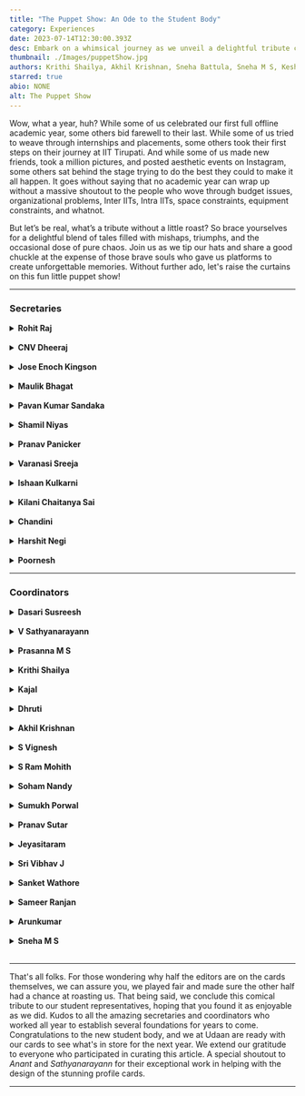 ```yaml
---
title: "The Puppet Show: An Ode to the Student Body"
category: Experiences
date: 2023-07-14T12:30:00.393Z
desc: Embark on a whimsical journey as we unveil a delightful tribute capturing the untold stories of the student body of 2022-23, celebrating their achievements, sharing their difficulties, and thanking them for their efforts. 
thumbnail: ./Images/puppetShow.jpg
authors: Krithi Shailya, Akhil Krishnan, Sneha Battula, Sneha M S, Keshav Kumar Manjhi
starred: true
abio: NONE
alt: The Puppet Show
---
```

Wow, what a year, huh? While some of us celebrated our first full offline academic year, some others bid farewell to their last. While some of us tried to weave through internships and placements, some others took their first steps on their journey at IIT Tirupati. And while some of us made new friends, took a million pictures, and posted aesthetic events on Instagram, some others sat behind the stage trying to do the best they could to make it all happen. It goes without saying that no academic year can wrap up without a massive shoutout to the people who wove through budget issues, organizational problems, Inter IITs, Intra IITs, space constraints, equipment constraints, and whatnot.                             

But let’s be real, what’s a tribute without a little roast? So brace yourselves for a delightful blend of tales filled with mishaps, triumphs, and the occasional dose of pure chaos. Join us as we tip our hats and share a good chuckle at the expense of those brave souls who gave us platforms to create unforgettable memories. Without further ado, let's raise the curtains on this fun little puppet show!  

******************
### Secretaries    

<details>
<summary><b>Rohit Raj</b>
</summary>
</br>

*Students General Secretary*

<img src="images/profilecards/Rohit.png"
     alt="Rohit Profile"
     style="float: left; margin-right: 20rem; margin-bottom:40px; width: 90%;"/>

---
**Commendable Achievements from his tenure as the SGS**                                              
- Setting up bus shelters in and around the college.
- Getting approval for the new restaurant and stalls on the campus - Nestle, for instance. 
- Dodging night timing restrictions, again, after much persuasion and convincing
-----------

**Mistakes**                                                                                                  
The budget approval for this year was delayed until October. 

--------------

**Dear Future Secretary,**                                                              
Always follow up with the management. Many approvals and promises may be made, but the fastest way to get things done is to pester them as much as you can.                             

There are times when being polite and soft does not work. Stand your ground and stick by your decisions in such times. Ensure you convey all your decisions to the Student Body without fail.               

---------

*Thoughts and reviews from the student community*                 
                                        
>Oh, the illustrious Student General Secretary of IIT Tirupati, Rohit Raj anna! As his one-year junior, Rudransh, I have had the pleasure (and occasional perplexity) of witnessing his reign.                           
>                                                          
>You know you're dealing with a superhero when they can balance academic responsibilities, extracurricular activities, and the chaos of student politics all at once. This student general secretary had the time management skills of a time-travelling professor, juggling more tasks than an octopus with eight arms.                      
>                     
>First things first, Rohit Raj Anna deserves applause for getting the student budget approved. Not only did he manage to secure funds for all the shenanigans we love, but he also somehow convinced the authorities to increase the budget from last year. It's like he had this secret superpower. I suspect he may have discovered the mystical art of "budget bending."                     
>                                  
>Be it his brainchild, the Students’ MoM library or the Student Affairs Calendar, he achieved commendable success in every initiative he conceived of. But let's not forget Rohit Raj Anna's heroic efforts in handling the problems of G-block, the newly constructed boys' hostel, which was seemingly exiled from the main campus. It was like he became the hostel's official ambassador, handling all problems thrown at him with ease.                
>                                
>But let's talk about the IoT-based washing machines. While the idea of having washing machines with artificial intelligence may sound intriguing, it also gave rise to a few unexpected incidents. Apparently, the machines started developing personalities of their own and would occasionally embark on escapades, leaving students with unwashed laundry and an existential crisis. Who knew that the phrase "laundry day" could take on a whole new meaning in the age of rebellious washing machines?               
>                                
>In the end, Rohit Raj Anna's term as the student general secretary of IIT Tirupati was a whirlwind of hilarity and unexpected adventures. He proved that with determination, creativity, and a touch of eccentricity, even the most mundane tasks can be transformed into extraordinary feats. Cheers to Rohit Raj Anna, the master of budgets, the scribe of meeting minutes, and the ambassador of G-block. All the very best in his future endeavours!                           
>              
>*-Rudransh*


>Patience is his strength. Kindness is his weapon. Respect is his key. Confidence is his helmet. He is always loving and supportive. He is a human more than a leader. He manages people well. He can calm down the terrible situation with ease. He is always busy. People know him for his humbleness. Very easy to work with, but as he is very busy, we can't catch him easily. He handles all my uncomfortable situations with me. Had a lot of fun while working together. 
>
>*-Jose*


>For me he is a big brother who is really approachable whatever the problem is. He will try his best to provide a solution. I love his patience in handling situations. He has given his best, and according to me, he has done his job very well, irrespective of whatever negative things other students say.
>
>*-Dhanush*
--------------------------

</details>
<br/>
<details>
<summary><b>CNV Dheeraj</b>
</summary>
</br>

*Academic Affairs Secretary*

<img src="images/profilecards/Dheeraj.png"
     alt="Dheeraj Profile"
     style="float: left; margin-right: 20rem; margin-bottom:40px; width: 90%;"/>

---

**Commendable achievement from your tenure as the AAS?**                   
- He pushed back the minimum required attendance to 80%. That’s 1 in 5 odds of emerging unscathed after sleeping through your alarm and missing a morning class!                   
- He oversaw the formation of two new Academic Clubs, namely the Higher Education Club and the Statistics Club. Everything was planned for, down to the last-minute, detail.                             
- He’s almost always the most informed one somehow when it comes to academics-related issues.               
--------------

**Mistakes**                                                                            
The minimum required attendance, despite much persuasion, could not be reduced to 75%.                                         

------------

*Thoughts and reviews from the student community*                 
                                        
>Bold, confident, reacts immediately, fearless, and takes risks without hesitation. He helps everyone. He manages people well. Most of them know him. And he has a huge group of people calling him 'Annaiya' or 'Anna' like fans or followers. He can also be known as a college celebrity. Always energetic so that, sometimes he disturbs even the authorities. 
>
>*-Jose*                        
                      
>One of the best seniors I have ever met. We had many academic discussions, and he shared much-needed information regarding academics. One of the best experiences I had, and that only motivated me to stand for AAS. He is my inspiration.                        
>
>*-Gopi*                    
                                   
>Dheeraj is an epicentre of all the news and information related to campus. He led and managed AAS very well and also helped other secretaries as well. Also helped me in managing Inter IIT travel as I was the contingent leader. He is kind of an ideal AAS because he arrives at meetings with points he has to discuss and then takes action appropriately. Also is great at giving any advice on literally anything you ask him.
>
>*-Sumukh*

---------------------
</details>
<br/>

<details>
<summary><b>Jose Enoch Kingson</b>
</summary>
</br>

*Hostel Affairs Secretary*

<img src="images/profilecards/Jose.png"
     alt="Jose Profile"
     style="float: left; margin-right: 20rem; margin-bottom:40px; width: 90%;"/>

---
**Commendable achievement from your tenure as the HAS?**             
- Set up intra-institute transport with proper timings and schedules, providing respite from treading the mountain-like terrain and Sahara-like heat. 
- Initiated a complaint registry in the ERP, ensuring no complaints go unheard.            

-------------------
**Dear Future Secretary,**                                          
Don't escape from student issues. Be logical and quick.               

----------------

*Thoughts and reviews from the student community*              
                                   
>The periodic stress of impeachment and the Ignore Everything 101 class, That's the whole term. He did an excellent job solving many things, getting people to work and ignoring the things which have to be ignored in a proper way. The only thing he could have done is tell people what he did. It was just things happening and not happening but the effort he put behind them, only we know...which should have been known and boasted to everyone.        
>
>*-Kaushik*
                           
                                            
>A person who would not brag about what he is doing but has done many things and has gone through so much negativity from students. One must have a really strong personality to have done this. Really chill and very friendly. Hope he keeps up his attitude the same way.
>
>*-Dhanush*
                 
                      
>He took the HAS position right after we recovered from the COVID wave. He had a tough task to handle the transition from transit to the permanent campus which he managed effortlessly. The transportation was hassle free throughout the institute. He takes decisions keeping in mind all parties involved and comes up with a solution which is suitable for all. He is a fun person and loves to give his work to others.
>
>*-Suman*
                               
---------------             
</details>
<br/>

<details>
<summary><b>Maulik Bhagat</b>
</summary>
</br>

*Mess Affairs Secretary*

<img src="images/profilecards/Maulik.png"
     alt="Maulik Profile"
     style="float: left; margin-right: 20rem; margin-bottom:40px; width: 90%;"/>

---
**Commendable Achievements from his tenure as the MAS**                                                                          
Proud that we started 2 messes in the institute during my tenure despite having to face way too many challenges.                               

-----------

**Mistakes**                                                  
*Intense ominous music starts playing*
Never get personal with anyone.
*Intense ominous music ominously stops playing*
             
--------------

**Points for the Future,**                                                              
He'll figure that out himself… :)        

---------

*Thoughts and reviews from the student community*             

>Very cool and aggressive. His two moods are everything. Mess committee generally has a hell lot of complaints to deal with. The way we manage these problems is the key. Straight to the point, there are no solutions for many of those problems. Just a temporary solution or alternative. Doing this takes a lot and few of the committee members were really good at it. They put so much effort into the work. They must really be appreciated. Blessed to have worked with such a team. Memorable forever.
>
>*-Dhanush*
            
                      
>It was a wonderful experience for me, I learnt many things such as how to deal with situations and how we can make people listen to us. We put every problem before ma'am and discussed it in the MMC meeting... We tried our best to solve problems raised by the students or the manager's side, as for a strength of 1200 people we can't make sudden changes. Some changes are quite complicated to implement suddenly but from a student's point of view, it's different. 
>
>*-Sri Lakshmi*


--------------------
</details>
<br/>

<details>
<summary><b>Pavan Kumar Sandaka</b>
</summary>
</br>

*Technical Affairs Secretary*

<img src="images/profilecards/Pavan.png"
     alt="Pavan Profile"
     style="float: left; margin-right: 20rem; margin-bottom:40px; width: 90%;"/>

---
**Commendable Achievements from his tenure as the TAS**                                                                                                 
Inter IIT Tech Meet. Enough said.    
      
-----------

**Mistakes**                                                                                                                  
I've made mistakes, but now I don't regret them, as they taught me valuable lessons and contributed to my personal growth.             

--------------

*Thoughts and reviews from the student community*                   

>I think he might be the most lenient tech sec. He didn't force us to adhere to deadlines, didn't tell some club heads (ahem… Automobile) that they should do something with their club, but other than that he did his job well. The students who were not close to him or were not in the technical council think he didn't do anything as tech sec. But worked a lot as tech sec. It’s just that students don't know what he worked on.
>           
>As he was the previous Techmaniacs club head, too, he helped me with admin stuff related to bills and budgets. He is almost always available for help.                       
>
>*-Sumukh Porwal*
            
                             
>He helped us to get the signatures signed for the workshop directly by himself rather than assigning it to someone from his core team. He could have focused on each club's budget approval and their yearly plans from the start. Honestly, the overall experience was satisfactory. He put in a lot of effort towards the end to manage the budget for the drone workshop organized by Ideas². One thing which he missed is that my club encountered a problem regarding the approval process for the club's budget. We were primarily focused on obtaining the bills, quotations and other documents, only to discover at the last minute that the budget itself had not been approved and he himself got to know about that only at that moment. So keeping track of the clubs’ budget would have been better
>
>*-Arunkumar*
        
                     
>This year saw a boom in the technical culture of the institute. Be it the long late-night meets with the tech peeps or the elaborate plans for the Inter IIT Tech meet -- the experiences were really amazing - as if we have been carrying forward a legacy that's ingrained for decades. Well, a lot of things didn't work out for sure but the experience of venturing on new things was really worth the efforts.
>
>*-Soham Nandy*                  

--------------------
</details>
<br/>

<details>
<summary><b>Shamil Niyas</b>
</summary>
</br>

*Cultural Affairs Secretary*

<img src="images/profilecards/Shamil.png"
     alt="Shamil Profile"
     style="float: left; margin-right: 20rem; margin-bottom:40px; width: 90%;"/>

---
**Commendable Achievements from his tenure as the CAS**                  
- Leading the Inter IIT contingent for Inter IIT Cultural Meet 5.0 and bagging 11 medals. 
- Conducting a successful Tirutsava on a scale never seen before, almost quadrupling the extent and footfall from the previous year. 
- Conducting the first Prom Night. 
- Implementing the Cultural Committee constitution. 
- Conducting a splendid Intra IIT Cultural Meet 3.0 
- Starting the culinary club, fashion club and Nocturne. 
- Conducting all events and festivals in new fashions and new scales.
                                           

-----------

**Mistakes**                                                             - The preparation for Tirutsava should have started a bit earlier. We started a slight bit late. 
- Fighting with the administration. Please don't do that, they are trying to help you as well. 
- Not being able to conduct other events that were planned, like Among Us and Comicon, because of the huge time constraints during my tenure with the looming Inter IIT and Tirutsava, among other events, festivals and collaboration.
                                     
--------------

**Dear Future Secretary,**                                                              
- Do not spend your money. I have spent so much money which will never come back, like the entire Prom Night expense of Rs 12k and much other stuff. 
- Start prep for Inter IIT early. 
- If you can, try to keep a fest head for Tirutsava so that you can do more justice to culturals, it is tough having to lead both simultaneously.
        

---------

*Thoughts and reviews from the student community* 

>Right from the campaigning, to his "singing" in the debate, to forming the 40-member committee, during the ups and downs while conducting events, to conducting an awesome Tirutsava and until clicking the final committee picture, I've seen the most part of his tenure very closely. I can surely tell that he changed and learnt a lot during his tenure. He's now a little better at everything. I won't say he has been useful at all times, but his support was definitely there. With all the stuff going on in his life and work, I think he tried his best to work for Culturals as well. There were times he messed it up though. Maybe coz he couldn't give enough time or something, but overall, he raised the bar high for the next secretary, be it for the events or the fest. But it's true that if he hadn't procrastinated things a little, everything would have been a little better.
>
>In the end, Shamil's tenure may not be remembered as something revolutionary, but it was a mix of everything which people wanted, a rollercoaster of joy and memories. Cheers to an amazing tenure. He definitely did an amazing job.
>
>*-Shreya Tumma*
            
                      
>Such a lazy guy. JK. Somehow managed to do all the things well. Knows how to manage things without working himself into the ground. Clever and chill. That's what makes up a 'Shamil'. 
>
>*-Dhanush*
             
                              
>If I was to describe his tenure in one word it would most definitely be "interesting". The balance between "damn, that's impressive" and “chaos” was well-maintained, and made for some pretty entertaining stories. It is worth mentioning though that quite a few new initiatives (and traditions?) were established under his tenure, that we hope are followed, remembered and cherished. Being the academic year that was fully offline after the long break of covid, it was up to the Cultural Secretary and the clubs to truly set down some roots and traditions in this institute. The burden of setting down traditions of campus life and festivals was down on us, but it was an absolutely joyous experience despite that to be a part of the team that makes things happen. Working with Shamil was truly a progressive learning experience. There was fun, and there was work, and there was also a lot of tracking him down for signatures in approval forms. 
>
>*-Sathyanarayann*
         
                       
>Shamil has two modes - full-on hyper-active or ignoring everyone and hibernating in his room - just like the cats he loves. He is the antitheist of micro-management. Like honestly he let his 40-membered committee experiment with and get the job done with practically no intervention until absolutely necessary. He will always try to smooth talk you into doing any work and I guess that’s why the 40-member committee clicked? He and his committee have started a lot of new stuff and continuing them is the biggest challenge that stands before the next secretary.
>
>*-Sneha M S*

--------------------
</details>
<br/>

<details>
<summary><b>Pranav Panicker</b>
</summary>
</br>

*Literary Affairs Secretary*

<img src="images/profilecards/PranavP.png"
     alt="Pranav Profile"
     style="float: left; margin-right: 20rem; margin-bottom:40px; width: 90%;"/>

---
**Commendable Achievements from his tenure as the LAS**            
The main achievement I am proud of in my tenure is taking up the post and working with most of my team members. Being a student council member, it's always an honor to represent a certain aspect of our college and I enjoyed every bit of that. We didn't organize too many events, but I loved working with a few members of the LAC on the Hindi Pakhwada celebrations, Tirutsava literary events, Freshers week and also for our Intra IIT Cultural-Literary meet of the past year.                                              

-----------

**Mistakes**                                                                                                  
I always felt that I missed the opportunity of conducting a wide-scale event that could bring the whole literary community of the college together. Much like how my incredible predecessors managed to host such events made me feel like this was something I missed. Though it probably isn't technically a mistake, I rather feel so as this would've also been a way I could let all my team members work together as a whole collective group on something important.                       

--------------

**Dear Future Secretary,**                                                                                 
My suggestions for the next representative are for them to keep working on different areas where we all know improvements can occur. Also, keep your team's size shorter than mine (which was close to 20); that way, you'd be able to include everyone in most of the activities you'll plan for the year. Trying to include more literary events with the inclusion of multiple languages/cultures so more people become enthusiastic to participate. Maintain good track of the budget, and do push harder than I did in trying to retrieve and use most of it. Rest of it, I'm sure you'll figure it out along the way.        

---------

*Thoughts and reviews from the student community* 
                  
>His tenure, from my perspective, could be neatly summed up by a very popular quote from Ferrari's pit wall, "Copy that, we are checking! We will get back to you!". He touched upon all the requirements for the LAS, ranging from making sure all club-related documentation was taken care of to conducting literary events as and when needed. Perhaps the main thing missing was the touch of magic behind the quote, "I'd like to go above and beyond what is necessary to put out such an experience". Maybe, this was particularly highlighted due to the golden tenure of the LAS before him.
>
>*-Akhil*
                       
                            
>He was excellent at managing things, whether it was organizing events or assigning work to the members. I liked his calmness while working under pressure. Being a council member, I have organized some of the events and it was a wonderful experience while working with him. He was quite supportive and motivational whenever the work was not getting done or getting delayed. 
>
>*-Vikash*

--------------------
</details>
<br/>

<details>
<summary><b>Varanasi Sreeja</b>
</summary>
</br>

*Placement Co-ordinator*

<img src="images/profilecards/Sreeja.png"
     alt="Sreeja Profile"
     style="float: left; margin-right: 20rem; margin-bottom:40px; width: 90%;"/>

---
**Commendable Achievements from her tenure as the PC**                                                        
The placement officer's transition period has been my term's biggest obstacle. It can be challenging to juggle studies and PC responsibilities, but I did my best. The communication between the placement officer and students is now much more transparent than earlier.            

-----------

**Mistakes**                                                                                                  
More transparency could have been brought in and all the issues raised could have been communicated with all the students through the proper channels and be resolved.                     

--------------

**Dear Future Placement Coordinator,**                                                  
- Plan for the core companies at the earliest and make students aware of the situation of the placements. 
- Ensure that communication between the Placement Office and students through Public Representatives is as transparent as possible. 
- Use the available infrastructure well for conducting the drives so that there won’t be any problems. 
- The repository can be maintained with more planning with the help of the career development and guidance coordinator. 
- The core placements have to be increased and try to push for them to come earliest. 
- More transparency can be brought in and much frequent communication with students can be done so that they are well aware of all the things going on.         

---------

*Thoughts and reviews from the student community* 

>She did an excellent job of managing all of the tasks. The way she handled the placements from October to January as a student with coursework and as placement coordinator was a difficult job, but she did it very well. I am proud of her.
>
>*-Suchithra M*
               
                  
>"Ishaan mai mare wali hun", that's what she used to say every time we had a meeting about placements and internships, albeit in a comic sense. I believe she was overworked during the transition phase when there was no PO, and we were handling all the activities. But I think this was the first time such a situation was faced by the placement team, and in my view, she handled it well. It was amazing being on a team with her.
>
>*-Ishaan Kulkarni*

--------------------
</details>
<br/>

<details>
<summary><b>Ishaan Kulkarni</b>
</summary>
</br>

*Internship and Guidance Coordinator*

<img src="images/profilecards/Ishaan.png"
     alt="Ishaan Profile"
     style="float: left; margin-right: 20rem; margin-bottom:40px; width: 90%;"/>

---
**Commendable Achievements from his tenure as the Internship and Guidance Coordinator**                                                                   
Not an achievement per se, but I am proud of the fact that my team and I could keep the internship recruitment process going without a pause for the 2 months between the leaving of the last PO and the joining of the new one.                   
                                        
I was blessed to have an amazing team who could keep going in these tough circumstances, actively hunting for opportunities and pestering the placement office for the same.                         
                            
If I have to point to one instance, it would be when we handled the offline internship drive for a company on campus for the first time since COVID, handled the logistics successfully with the limited infra we had at that time and ended up with 9 people getting an internship which is the second largest recruitment after CMTI.                   
                                            
More than me, I think my team was on the student front, and they faced the most pestering due to the slow influx of companies this year. I am super proud of them for the way they handled it and immensely grateful for their support.                                      

-----------

**Mistakes**                                                                                                  
(joke) I would not have become the IGC! (joke)                       
Jokes apart, it was a wonderful experience in program management and team handling. I think initially, I did not use my resources well and did not delegate enough, which increased the pressure on me. Over time, I tried to improve on that front.


--------------

**Dear Future Internship and Guidance Coordinator,**                                                                      
Delegate, delegate and delegate. If it's not absolutely important for you to be involved, do not get involved. Build a team strong enough to function on its own even when you are not around. Provide them with enough independence to make decisions and implement them, and let them come to you only when it is an absolute necessity.         

---------

*Thoughts and reviews from the student community* 

>His managing skills are very good, and he did an excellent job in handling the position. He tried to work on the complaints and resolve them. Teamwork is more required and may be better worked with being in close contact with them. Communication with him is very easy, and he is available whenever required. He is bold in his decisions. He tried well to balance both his other PORs along with being IGC.
>
>*-Sreeja*
              
                             
>Awesome work at reaching out to everyone. The way he took the problem through some annoying members was just splendid. A very patient listener, he was always with the team to provide support regarding any issue. He tried his level best to get things done at the best rate. It was an amazing experience to be a part of his team.
>
>*-Supriyashree*
                  
                        
>The team was very supportive of each other and helped others with many aspects. Although we couldn't bring a lot of companies by forcing CDC, part of the blame goes to the unplanned and unorganized transition of the Placement Officer. Even though we were frustrated by the repeated messages by students, our team did answer their questions, and only a few cases were escalated to CDC. There were many barriers like we couldn't find a common time to meet, but still we were able to do our work. Overall the team was very good and I could learn a lot from my teammates.
>
>*-Luiz Inácio*
            
                           
>Ishaan is someone who has a weird affinity to want to solve problems. “Denga main ek solution” is his approach towards anything. Irrespective of whether or not it is possible in reality. If a problem presents itself, he cooks up an idealistic solution that works perfectly in his head. Lucky for him and us, he discusses it with some people, who sometimes point out bro that’s not really what the ground reality is. His role as an IGC was no different. I saw him crack his head and lose sleep over the issues that persisted - companies not coming, students not being selected, PO changing in the middle of the internship season and all the hungama students did. Did he handle them like a pro? No, I don’t think anybody could. At the end of the day, the IGC and PC are always blamed (from the students' end) for anything that goes wrong, despite things not actually being under their control. What I would like to applaud is the shift in perspective - from accepting all blame to accepting the fact that not everything is under his control and just letting it be. Kudos to you!!!
>
>*-Sneha M S*
          
                    
>He did an excellent job in managing all the companies that overflow at the last minute and did great hard work to follow them all continuously. One area of improvement could be to give a little more support to core branches in extending their internship time duration. Apart from that he has always been a realistic and practical person.
>
>*-Anonymous*           

--------------------
</details>
<br/>

<details>
<summary><b>Kilani Chaitanya Sai</b>
</summary>
</br>

*Guidance and Counselling Unit Student Head*

<img src="images/profilecards/Chaitanya.png"
     alt="Chaitanya Profile"
     style="float: left; margin-right: 20rem; margin-bottom:40px; width: 90%;"/>

---
**Commendable Achievements from his tenure as the GCU Student Head**                                                                
- Increasing the reach of GCU
- Normalizing counselling sessions
- Getting a full-time counsellor
- Establishing a dropbox and anonymous questionnaire

-----------

**Mistakes**                                                                                                  
Could have organized more events.

--------------

**Dear Future GCU Student Head,**                                                                                                     
Do try to be more consistent with work and advancing GCU, which I counbld.t do compelete justice to.       

---------

*Thoughts and reviews from the student community* 

>Started with a lot of dreams and then Tirutsava. That's the whole term. Jokes apart, He did an excellent job with the privacy of cases and created a benchmark for social media activity. I bet no one can make a council work as he did, it was never a blink he did without the council...that's how you bring productivity.
>
>*-Kaushik*
               
                               
>One of Chaitanya's standout qualities was his knack for managing and distributing work efficiently. His ability to delegate tasks and ensure smooth operations within the GCU deserves praise. Despite his love for solitude, he demonstrated excellent organizational skills and made sure everyone in the team had their responsibilities well-defined.
>
>It was not uncommon to spot Chaitanya wandering around campus with his ever-present headphones, seemingly in his own world. Some students even speculated that the headphones contained mystical powers that helped him channel his managerial prowess:))
>
>While Chaitanya's management skills were praiseworthy, there were areas where he could have improved. Given the importance of mental well-being, it would have been great to see him take a more active role in engaging with students and staff on a personal level. Building rapport, being approachable, and actively participating in events could have further enhanced the impact of the GCU on campus.
>
>Nevertheless, ending it on a positive note, his term left a lasting imprint on the mental well-being of IIT Tirupati, making him an unforgettable (probably) figure in the institute's history.
>
>*-Rudransh*

--------------------
</details>
<br/>

<details>
<summary><b>Chandini</b>
</summary>
</br>

*NSS Principal Coordinator*

<img src="images/profilecards/Chandini.png"
     alt="Chandini Profile"
     style="float: left; margin-right: 20rem; margin-bottom:40px; width: 90%;"/>

---
**Commendable Achievements from her tenure as the NSS Principal Coordinator**                                                      
- Brought back an active offline-activities culture in NSS after 2 years of calm
- Launched the NSS website
- Established new collaborations with many organizations like: Schoolmela, Love In Action Trust, Sviccar (by Tata Trust), FIAPO, etc
- Even though several activities are carried out throughout the year, there were specific ones which really reached the utmost needy persons (like the blanket donation drive, women empowerment sessions and tailoring workshop for women in panguru). The satisfaction through these simply can’t be explained in words.

-----------

**Challenges overcome**
- There’s a need to work overtime sometimes to make sure that a certain activity doesn’t crash or isn’t taking a turn for the worse.
- At the start, for the village activities, the participation isn’t very high on the villagers’ part - which was solved due to consistent efforts by the UBA and Rural Development Team in conducting useful activities without any pause.
- Making last-minute arrangements for transportation and logistics for sudden activities, but we always managed well in the end thanks to the generosity of all the corresponding deputies..

-----------

**Mistakes**                                                                                                  
- Missing out on checking the quality and effectiveness of events in the pursuit of quantity and achieving deadlines for various collaborations. - Not spending enough time to really see how things felt, which would have made a good difference.

--------------

**Dear Future NSS Coordinator,**                                                              
As the NSS LinkedIn account has been newly created, all the social media and website content should be taken extra care of and need to be updated regularly. Work on including more orphanage activities, work on providing t-shirts for NSS volunteers, and work more on mobilizing village people and increasing focus on village activities        

---------

*Thoughts and reviews from the student community* 

> A cool and dynamic leader, she is awesome with her work. Since the both of us were teammates from the start, it was really good working with her. The rapport we maintained and the trust we had while working on some difficult activities were just great.
>
>*-Ganesh*
          
                        
>She is extremely hardworking. Even during times when there was less participation, or when there were events during exams, she has still worked independently. For every event, the way she coordinated everything was awesome. I've learnt a lot working with her.
>
>*-Shreya*          

                       
>During her tenure, NSS and its fate grew just like her Hb levels. Since we were a part of the NSS team from the second year, it became easy to work with her. She was quite patient with the delays I made due to some or the other reasons. The way she led the team was great and it was super fun to work in such a team.
>
>*-Swathi*

--------------------
</details>
<br/>

<details>
<summary><b>Harshit Negi</b>
</summary>
</br>

*Sports Secretary I*

<img src="images/profilecards/Harshit.png"
     alt="Harshit Profile"
     style="float: left; margin-right: 20rem; margin-bottom:40px; width: 90%;"/>

---
**Commendable Achievements from his tenure as the SS**                                                         
Some of the greatest achievements of mine are before the Inter IIT Sports Meet. I was performing so well that my sports Administration chose me as the Inter IIT Contingent Leader of our institute. I was leading the team at IIT Delhi which was a proud moment for me but due to some injury on the 2nd or 3rd day, I wasn’t able to play my matches which I regret often. I am currently on the path to recovery to get back to sports.                               
                                          
I want everyone to note that there will be many ups and downs in your lives but still, you have to try your best and give your best.
               
-----------

**Mistakes**                                                                                                  
I am often a very chill guy but I must acknowledge my biggest flaw - I cannot control my anger sometimes. And to be a good leader you should learn to do that, so this is something I want to continue to work upon.           

--------------

**Dear Future Secretary,**                                                              
For the next SAS, there is the list of improvements that he could make, as I was not able to do so due to my injury. So the biggest factor where our institute is lagging is the cultural barrier between south and north, and I feel only sports can vanish this difference and bring everyone together. So whenever you conduct any event make sure people from all cultures are included, they will play together as a team which will genuinely teach them that team spirit is there in life too. This will also bring a good bonding between people.       

---------

*Thoughts and reviews from the student community*                          
                     
> Harshit had a genuine passion for sports, a team mentality, and the desire to contribute to the growth and development of the sporting community. It motivates them to go the extra mile, fosters enthusiasm among team members, and adds to the overall positive environment within the organization. But sometimes he would let things go lightly which wasn't a good quality so he had to be better in this aspect. It was really great to learn some new stuff such as how to manage in really stressful times and it kept me busy 
>
>*-Anish Kulkarni*
                 
                                           
>The super talented badminton player of our college - Harshit Negi was one hell of a contingent leader for our Inter-IIT Sports Meet 2022. Even though his badminton skills weren't of much use 😂, due to the injury he had just before the matches, his support and enthusiasm for the team was incredible and that kept us going!!
>
>*-Sanket*

--------------------
</details>
<br/>

<details>
<summary><b>Poornesh</b>
</summary>
</br>

*Sports Secretary II*

<img src="images/profilecards/Poornesh.png"
     alt="Poornesh Profile"
     style="float: left; margin-right: 20rem; margin-bottom:40px; width: 90%;"/>

---
**Commendable Achievements from his tenure as the SS**                                              
I think my achievements can be summed up in 2 words - “Kridan 2023”. Each game was wonderfully executed with the right planning and participation from all houses. A lot of people in the student community were involved in that month of fitness, stamina and competition, and that is exactly what I have managed to achieve in this college.            

-----------

**Mistakes**                                                                                                  
Nothing much, to be honest. 

--------------

**Dear Future Secretary,**                                                              
Sincerity works out.         

---------

*Thoughts and reviews from the student community* 
                  
> Poornesh anna did an excellent job being the Sports Secretary. He was always easy to reach out to and easy to talk to at the same time, which I think is not the case with most of the Secretaries. His hardwork and commitment indeed made this Intra-IIT Sports Meet, a memorable one!
>           
>*-Sanket*
                          
                                     
>Adopted himself swiftly to the post and conducted Kridan-23 smoothly. Could have improved in the areas of planning the schedule because there were many delays and postponements during the tournament. 
>
>*-Prerith Sagar*           
                      
--------------------
</details>      

--------------------

### Coordinators

<details>
<summary><b>Dasari Susreesh</b>
</summary>
</br>

*Actomania Coordinator*

<img src="images/profilecards/Susreesh.png"
     alt="Susreesh Profile"
     style="float: left; margin-right: 20rem; margin-bottom:40px; width: 90%;"/>

---
**Commendable Achievements from his tenure as the Actomania coordinator**                                                               
We stood at 4th place in Monoacting performed by our dear own Abhimenyu in Inter IIT Cultural Meet which was held at IIT Madras. And making a team from scratch who are new to acting is a different type of achievement which I'm very proud of. Initially club didn't have many members, now it got some attention I think I have cracked this one with the team help.

-----------

**Mistakes**                                                                                                  
We didn't have any scripts ready prior to the events. If I had a chance, me and my team would have prepared a few scripts and gotten them ready before the events.  

--------------

**Dear Future Coordinator,**                                                                           
Have some scripts in your hand prior to the events, choose the core team carefully, and search for good writers who can write something unimaginable.         

---------

*Thoughts and reviews from the student community* 
                

>Susreesh is the kind of person who loves trying new things and thinking outside the box. When he became the coordinator for Actomania, he really took it to the next level. He brought together a diverse team of people and initiated many events, like street plays. This year has been the most active and exciting for Actomania, and it's all thanks to Susreesh's hard work. He always pushed the team to do their best and came up with interesting stories for them to perform. In addition to the events within the institute, he organized many intra- and inter-IIT events with an emphasis on important issues, including gender equality, domestic abuse, homosexuality, etc. Susreesh made Actomania a lively and effective club, giving us more opportunities to improve and grow.
>
>*-Sahithi Rani* 
                         
                               
>"Bro! There is a problem!" and that's how this man begins his act of being the most over-enthusiastically responsible coordinator. Sus-reesh, the man, the comic and the romeo. He has a surprisingly interesting quality of being calm even when other clubs perform so well. Only does Susreesh know how to become a club volunteer from a coordinator. I dont know after stooping how low(jeez!), did this man get this club the highest budget. And miraculously used it to secure 4th position in Monologue in Inter IIT culturals for the first time(I know! I know! we have advertised it a 1000 times), a stage play(lets not talk about it), a street play and a mime. God! achievements! But our guy Susreesh loves respecting women(please ignore respecting) and hence he created an all-women play. He does more fun than work but when he does, we call it funny work. And this funny work made our Actomania crew so much more enjoyable and strong. We grew the most under his later-ship and I hope the future-coordinators take the path Susreesh didn't choose! Anyways Susreesh! you were the best!                 
>
>Susreesh is a very grounded person and he takes no attitude in being the head of the club. He lets everyone decide the course of action which makes him so much flexible to work with. I believe as a club, we have seen a lot of improvements the previous year, only because he was ready to do the experiments and take tough calls, which a leader should unapologetically choose to do.
>
>*-Abhimenyu*
                          
--------------------
</details>
<br/>

<details>
<summary><b>V Sathyanarayann</b>
</summary>
</br>

*Artista Coordinator*

<img src="images/profilecards/Sathya.png"
     alt="Sathya Profile"
     style="float: left; margin-right: 20rem; margin-bottom:40px; width: 90%;"/>

---
**Commendable Achievements from his tenure as the Artista coordinator**                                                                 
One of the key issues I wanted to address as club head was how most individuals overlook the essence of art as a means of expression and instead pursue excellence. I wanted to change that and encourage more people to explore their individuality and expression via art. I feel that the successful art workshops held during my tenure, as well as the student participation in each of them, brought out a part of everyone that wonders, "what if? "What if I can do it too?" I hope they keep it and appreciate it.                        
                                        
Another achievement I would like to mention is the consistency in our social media presence. In my tenure the social media team has ensured consistency in showing off student artworks, as well as maintaining our new informative posts series about the traditional artforms of India.                    
                                                  
Of Course the Inter IIT art contingent and their dedication to attending practice sessions and giving their all in the Inter IIT deserves a shoutout.                                    

-----------

**Mistakes**                                                                                                  
- I don't make mistakes.
- Start planning events and activities a tad earlier.

<we get it Sathya, you can’t make mistakes. When you’re a mistake>


--------------

**Dear Future Coordinator,**                                                              
Firstly, get budget approval done as early as possible. make good use of the amazon and flipkart offers when they come so that you can stock up a good inventory of art supplies. Conduct more workshops. Do not trust the students of our institute to participate actively in art contests, unless its ultra simple. Even your friends won't participate sometimes :)         

---------

*Thoughts and reviews from the student community*                     
                              
>Somehow while appearing to be the friendliest person in the room, Sathya can get you to do many things. Probably he uses that rangoli art he makes (black magic?). Also, he made so many tasks that seem impossible, possible. If there is anything, it's just that he had to let go of some of his pre planned events because he didn't want to disturb students during busy times. When we started as a team and discussed our plans, many of us were skeptical about some ideas. But during execution we never felt the drag because of how fun they were. That's how good he's organization was! He was the centre of the club. It was like Artista was his surname. All while being a part of so many other clubs! Cool leader, amazing person. He's a combined package of fun, talent and responsibility. I learned a lot from him.
>
>*-Vishnu Teja* 
              
                                  
>Let's give a round of applause to Satya, the shining star of the Artista Club! As a member of the Artista Club, I've had the pleasure of witnessing Satya's incredible talent and dedication first hand. Satya's ability to handle the club while organizing various events, both within the Artista Club and in collaboration with the cultural team, is nothing short of remarkable.
>
>*-Aman*

>Working with sathya is definitely fun, anyone who worked with would say the same.  Hes the one who says "Bro, I Have no clue" but at the end hes the one sorting the things out at the right moment. Despite being busy with N number of other works yet he never left the club dangling. Though there were many last moment rushes, we as a team managed to pull of things before its too late. His omnipresense during Inter IIT preparation is worth mentioning, being a master of multiple arts he was just running like a machine giving individual tasks to each team, tracking their progress, coordinating with cultural secretary for updates, getting art supplies etc. His feats at the account section for modifying and  adjusting the budget before and after every event needs a special mention.
>
>*-Sanjay*

                    
>Sathya, my Golden boy! His daring and experimental sartorial aesthetics has always been inspiring to me. From the quick-wit to razor sharp sarcasm, to the goofiness and the wholesome conversations, it has been wonderful to see Sathya grow and thrive. All the times he stood up for himself, challenged the set toxic norms inside the campus, he truly made a mark. To one of the most genuine, wholesome guy who puts out his heart to everything that he does, the way Artista set a benchmark speaks for your dedication and hardwork.
>
>*-Malavika*
                  
                                  
>Add a pinch of laziness to a pool of talent and how can I forget? coffee, you get Sathya; From organizing workshops, to casual sketching sessions, to the dedicated Inter IIT preparations - he is one of the only few club coordinators who did complete justice to the role he took up. He made us a little annoyed during the Inter IIT Debate preps with his constant Artista mother hen anxiety. But, I guess it was worth it; The fashion show performance they put up at Inter IIT and the charcoal Art piece they made stand as pillars of proof. I should however mention that dude went a complete 360 from “I won’t take any responsibility other than Artista this year.” to “Is there anything I didn’t sign up for?” I’m genuinely curious as to how long Sathya will stay true to his new resolution - “ I’ll sit back and watch the fun in my last year.”
>
>*-Sneha M S*

--------------------
</details>
<br/>

<details>
<summary><b>Prasanna  M S</b>
</summary>
</br>

*Photography and Film Cluh Student Head*

<img src="images/profilecards/Prasanna.png"
     alt="Prasanna Profile"
     style="float: left; margin-right: 20rem; margin-bottom:40px; width: 90%;"/>

---
**Commendable Achievements from his tenure as the PFC Head**                                              

As the head of the Photography and Films Club, I take immense pride in the achievements of our team. One of the most memorable experiences was leading the team during the prestigious Inter IIT meet, where we showcased our skills and creativity on a national platform. Despite most of our team members being relatively inexperienced, we delivered substantially well.                           
                                
Additionally, our coverage of Tirutsva, our college fest, was a resounding success. We captured the spirit and energy of the event through stunning visuals and engaging videos, leaving a lasting impression on participants and spectators, throughout the entire fest that lasted 3 days.                     
                         
Apart from these marquee events, we undertook numerous projects, each with unique challenges and triumphs. I am particularly proud of establishing a dedicated design wing within the club, which has provided a platform for creative expression and further elevated our artistic endeavors.                        
                               
These achievements stand as a testament to our team's passion, dedication, and growth, and I am honored to have been a part of such remarkable endeavors.                 

-----------

**Mistakes**                                                                                                  
Reflecting on my journey as the head of the Photography and Films Club, I recognize a few mistakes that I wish I could change. One such mistake was the tendency to accept last-minute event coverage requests that did not align with our club's purpose. While it initially seemed like an opportunity to showcase our skills, we realized that these impromptu events often needed more substance and contributed significantly to our growth. In hindsight, I would have focused more on organizing impactful projects and workshops that could benefit all students and foster a creative community.                                 
                                            
Another area where I could have improved was budget management. There were instances where I underestimated certain expenses, leading to unnecessary financial strain. Learning from these experiences, I now understand the importance of thorough planning and accurate cost estimation to ensure a smoother execution of projects and activities.                              
                                       
By acknowledging these mistakes, I have gained valuable insights that will guide me in making more strategic decisions and optimizing our club's resources in the future.                                        
                      

--------------

**Dear Future Coordinator,**                                                              
For the next representative of the Photography and Films Club, I would suggest focusing on the following points of improvement:                              
                                  
1. Purposeful Event Selection: It is crucial to carefully evaluate event opportunities and prioritize those that align with the club's goals and objectives. Avoid taking on last-minute event coverage requests that may not contribute significantly to the club's growth and instead focus on projects, workshops, and collaborations that have a meaningful impact.                            
                           
2. Budget Planning and Management: Develop a comprehensive budget plan by considering all potential expenses and allocating funds accordingly. Pay close attention to details and ensure accurate cost estimation to avoid financial strain and unexpected budgetary challenges.
                             
3. Emphasize Project and Workshop Development: Shift the club's focus towards organizing more impactful projects and workshops that benefit all students. Create opportunities for skill development, collaboration, and fostering a creative community within the college.
                                  
4. Streamline Communication and Collaboration: Strengthen communication channels within the club and foster collaboration among team members. Encourage open dialogue, idea sharing, and active participation to maximize the team's collective potential.                   
                                      
5. Evaluate and Learn from Past Experiences: Reflect on achievements, mistakes, and lessons learned to continuously improve and refine the club's strategies and operations.                                
                                        
6. Take a proactive approach to identify areas for growth and implement necessary changes for future success.                          
                            
By addressing these points, the following representative can build upon the club's foundation and drive it towards even more remarkable accomplishments and positive impact within the college community."
       
---------

*Thoughts and reviews from the student community* 

<Pls Prasanna we made a deal with these people to promise you wont kill them for what they write>

>"Prasanna is always busy with a lot of things. So he took his time to understand when to do what in the club. But after the initial curve, he grabbed onto things pretty quickly. He was impressive at firing up the junior team also. He’s one of those people who get waves of super motivation and it’s great to work with him when he’s in that zone and pushes things ahead. Fortunately, these waves always came up when we really needed them.          
>         
>One of the things I think could be better was our priorities of things. We kept adhering to requests of covering events thereby sacrificing and delaying our own projects. We started avoiding this towards the end and it had a great productive impact on the team as well."
>
>*-Anant Tyagi*
           
                             
>Nice job at giving out work (I mean really 👁👁), and at telling me "ay you do this okay" in his distinct voice. Also we went for our first inter iit so yayyy, wasn't disastrous atleast. "We make things happen...somehow. I don't know how, I don't know who pushes but it happens at the end. I wish we could have made more things happen
>
>*-Keshav*      
                                       

>PFC is that one club that has found itself in the middle of several accusations from the very beginning. Working with Prasanna and Anant for the last two years, or even just watching them learn to deal with people, fail at it, try different methods, and find a balance, has all my respect. Prasanna is that one person who knows when to disappear and when to promptly save the day. A textbook introvert who takes too much work and then drowns in coffee and takes it out on his sleep. As a friend and as a head, I think there has been plenty of times where he’s considered my responsibilities and tried to work a way around it. Especially as the design wing was severely understaffed, there were even moments in Inter IIT where he pulled out his laptop last minute and started learning illustrator to get things done xD. I think a lot of stuff that he puts an effort into remains unseen as it does not essentially have a visible output, and he definitely deserves a huge shoutout for that. An absolutely eventful experience working with him and seeing them get things done, one step at a time.
>
>*-Krithi*

--------------------
</details>
<br/>

<details>
<summary><b>Krithi Shailya</b>
</summary>
</br>

*Sargam Coordinator*

<img src="images/profilecards/Krithi.png"
     alt="Krithi Profile"
     style="float: left; margin-right: 20rem; margin-bottom:40px; width: 90%;"/>

---
**Commendable Achievements from her tenure as the Sargam Coordinator**                                              

The year by itself was quite challenging since it was a proper offline walkthrough after all the previous ones of zoom and discord calls. Sargam as I'd known since my first year was mostly over a screen, and to bring that to life and to also continue the offline tradition which I personally have no experience with was something I took quite some time to learn. One of these was the Sargam band as a whole. We took time to free up our schedules and get together, but I'm proud of the entire band, the pure talent, the goofiness, the exposure to new music, and the effort. I love you all ❤️. There was also one incident where a bunch of people from IIIT had come over and the band along with one of our awesome alumni sat together and jammed to good old hits. This was something I wanted to do in the club, to make people smile and hum while listening to music, and that moment felt like a win. The club also acquired several new instruments this year, and balancing the fine line between making them accessible to managing them was quite a challenge throughout. Overall it was a wonderful experience with Sargam this year and I hope we can bond over music just as much in the upcoming ones!         

-----------

**Mistakes**                                                                                                  
It was quite a learning experience with Inter IIT and the bubble that we envisioned it to be. We did not anticipate all the delays and the messiness in Inter IIT, and the clash between sports and cultural. This deterred a lot of practice schedules and also the experience of Inter in itself. Hopefully, in the coming year, we can find a balance to tackle this and also be prepared for all the last-minute delays and canceling. Another thing was the equipment, which I really wanted to do something, but I couldn't find a perfect window where everything was returned. Hopefully, the system can hold much tighter this year and the dedicated committee can put things together. (By the way, Shamil, where's the Behringer?)             

--------------

**Dear Future Coordinator,**                                                                                         
Please find a way to simplify the financial procedures and save yourself some running around. The club and the team will eventually evolve into something pretty supportive and rewarding, so it does not need much work. It would help to acquire talent early and analyze schedules to find out how busy the semester is going to be and plan sessions accordingly. Most importantly, please ensure you don't lose your own love for music along the way in trying to make the club reach greater heights. 

---------

*Thoughts and reviews from the student community* 

> Other than being a very chill person to talk to, she has set an excellent example for the smooth functioning and management of SARGAM. After a long interval of online operation, it was more challenging for the club to get back on track than she made it look. It's always been enjoyable to work with her as she respects everyone's role in the process of decision-making.
>
>*-Akshat*
             
                               
>To be honest, my first experience being in a team with her was not entirely memorable, for reasons not entirely in her control. But I cannot deny the level to which she has improved now. Krithi has always been one of the few go-to people whilst wrapping up any Udaan edition. She does a good job of breaking the ice among teams. It is very astonishing how she gets a pending task completed and perfected to the last t within a night. To be fair, most of the time it is just her pushing last-minute edits to the repo:)) 
>
>*-Chaitali*


>Krithi was able to keep the band spirit of sargam alive by pushing us to come to the sargam room to practice different songs and by allowing us to experiment with our intruments without interfereing much. My experience with sargam was absolutely fantastic. During the semester when everything gets hectic and I had a lot of work to do, Sargam was the place I liked to be at to calm myself down and enjoy a bit while also getting things done.            
>
>Apart from her weird and iconic thumbs up which we got as a gesture of appreciation and/or sarcasm from her whenever we did something right/wrong she always had the funniest things to say to keep us going. Due to me being the only drummer in the band I got a special pass from the usual core member duties to focus mainly on my skills which helped me grow a lot as a drummer. P.S - She even saved me from my PFC duties to help me squeeze a little more time into drumming, which I am really thankful for.                
>
>Overall I think krithi was the kind of "boss" who never felt like one.
>
>*-Abhinav*
              
                            
>Everything was consulted with everyone. Equipments, instruments, and practise - all was dealt with fairly. Krithi is chill and easy to talk to so progress was smooth. Traveling to locations and stay was also handled well (IIIT Sricity was a rollercoaster, oof). All in all, a competent person! The jam sessions were always a blast! Figuring out how the parts should be arranged, multiple retries and then finally nailing it was all part of the fun. And to Krithi, I'll be always thankful for also trusting me with keeping in my room, one guitar, because goddamn it helped with my boredom (and allowed me to practice more ofcourse!)
>
>*-Bineet*
        
                 
>Her overall term has been nothing short of chaotic beauty. From taking the first offline steps after crawling in lockdown for two years, roping in a bunch of freshly second years into the club and ever so subtly always pushing them to do that thing they're good at, bringing back a talented Sargam Band (albeit, with one too many guitars that run on electricity and one too less pianos that don't run on electricity) and performing Pasoori on the Inter IIT Stage all the way to pulling off a nerve-racking performance at Tirutsava, every bit of Sargam this year has been just that extra bit special. Definitely, there has to be something just that extra bit special about the coordinator too right?
>
>*-Akhil* 


>It’s now or never. Coz I’m not sure there will be enough space to accommodate all your testimonials in our yearbook. Krithi has mastered the tactic of ‘Everything, Everywhere, All at Once’. From day one she has been one of the only few people whom I have been bumping into at all places. Literary - check, Debate - check; Udaan - double check; Tirutsava - yes; Culturals - present there as well; Sargam tho - do I even have to mention? Our working styles are far from being similar but I greatly admire the way she always gets the job done. A perfect any-situation handler and boy am I relieved she’ll be co-parenting(?) Udaan.
>
>*-Sneha M S*

--------------------
</details>
<br/>

<details>
<summary><b>Kajal</b>
</summary>
</br>

*Xcite Coordinator*

<img src="images/profilecards/Kajal.png"
     alt="Kajal Profile"
     style="float: left; margin-right: 20rem; margin-bottom:40px; width: 90%;"/>

---
**Commendable Achievements from her tenure as the Xcite Coordinator**                                                              
Inter IIT 🥴. God, I remember that one month was full of challenges and stress. Those workout sessions of early morning and late night practice and the stress of costumes at the last moment of the event. We couldn't get the budget on time and still arranged costumes for the whole crew. Our crew was the best, .they always stood by us, supported us, and did all the hard work which was required.                     
                                    
But challenges didn't finish here for me. Two members (including me) got sick the day before the competition and had a 101° fever on the main day. Took paracetamol and danced with those heated bodies. After the group dance, I went blank. My fever increased and guess what, I was having a duo dance in the evening🥴. Again took the tablet, took some rest, and got back to the practice, and performed. But in the end all those hard work, all that unity, all that teamwork, all the sweating, and all those paracetamol paid off🤩🤩 We secured 7th position (Out of 23 IITs) in group dance✨                       
And 4th position in Duo dance🥂.                         

-----------

**Mistakes**                                                                                                  
We couldn’t get all the information about the process to get the budget earlier, so we couldn’t arrange costumes earlier and could pay all the bills earlier. Each time we initiated the budget process, we came across some new information, and it delayed the payment by quite a bit. 
                            
--------------

**Dear Future Coordinator,**                                                              
Don’t let the culture of dance go down. After COVID, it took us a lot to start this culture again. Try to keep it going, and increase it even further in the coming years. Make sure to get all the information about the budget process and funds at the earliest and keep all the crew members engaged in some work related to the club.                        

---------

*Thoughts and reviews from the student community*                   
                       
>She's gifted with leadership skills and when it comes to hardwork she can go weeks of sleepless nights working non stop.
>
>I and my batchmates witnessed an amazing dance performance at that very first meeting with the club, and yes, it was by her. Our super-talented very straightforward leader. She is super passionate to learn and taught us different dance styles. She always wanted girls to be treated equally to boys, especially in dance. we will definitely make that happen this year.
>
>*-Vinay*
                 
                      
>She believes in working together, I being part of the crew have seen her fighting for our opportunities in dancing. She supports each and every one and encourages us to dance and push our limits. She worked very hard for our inter IIT. I enjoyed a lot by being a part of the team as family. In tough times we divided the work and worked as a team. I have learnt many things from the team. It was a good experience working with the team.
>
>*-Sai Chathurya Bheemoju*

--------------------
</details>
<br/>

<details>
<summary><b>Dhruti</b>
</summary>
</br>

*Rasoi Coordinator*

<img src="images/profilecards/Dhruti.png"
     alt="Dhruti Profile"
     style="float: left; margin-right: 20rem; margin-bottom:40px; width: 90%;"/>

---
**Commendable Achievements from her tenure as the Rasoi Coordinator**                                                                
Being a newly formed club, we faced several challenges in starting various aspects from scratch. This included drafting the constitution, forming the core committee, experimenting with new activities and events, and launching our social media page. However, with the support of a dedicated group of core members, we envisioned and implemented fresh and enjoyable events, both in the realm of cookery and non-cookery. We also planned educational posts to enlighten the student community. Additionally, we introduced new initiatives such as food stalls, dessert studios, and cultural diversity promotion stalls within the college.                                      
                                               
One of our club's major achievements was our participation in the Inter IIT cultural meet. Despite not even completing a year and lacking proper workstations or cooking facilities, our best efforts led us to secure the 2nd position among the 22 other IITs. This is a significant milestone and the highest standing ever achieved in IIT Tirupati's history.                                                        
                                                      
Furthermore, we successfully collaborated with the Indian Culinary Institute and organized a program where our enthusiastic cooks had the opportunity to visit the institute and explore various cuisines. Our cooks actively participated in an event conducted by the institute.                                         

-----------

**Mistakes**                                                                                                         
I am extremely pleased with how the club was functioning, and honestly, I have no regrets whatsoever. My entire team was eager to introduce a student-run café, which is a popular concept in foreign universities. This initiative involves students coming together to serve new and creative dishes every weekend as part of a café project. The objective is to promote culinary arts, learn essential life skills, and preserve family recipes. Unfortunately, due to budget constraints and a lack of culinary equipment, we were unable to launch the weekend café at full capacity. Apart from this activity, we explored numerous other events and successfully met the expectations of the student community.                                       

--------------

**Dear Future Coordinator,**                                                              
I would like to offer a small tip to the future coordinator: forming a core committee is one of the crucial aspects for the success of the club. As the club head, I encourage you to actively seek thoughts and ideas from the student community. Last year was immensely successful because we incorporated a lot of input and experimented with various events. So, please consider taking numerous suggestions, ensure you check the assigned tasks of your core committee, and most importantly, ask for feedback from participants after each event. Additionally, when it comes to the INTER IIT aspect, I suggest starting preparations one month before the event and maintaining regular contact with the ICI chefs, as their input can be incredibly helpful         

---------

*Thoughts and reviews from the student community* 

><joke>Dhruti can be called Ms. I don't think we are winning. Cause thats what she said after our ICI competition. We ended up winning the first prize lol <joke> I believe her's was an amazing term. First year of the club and we ended up getting our first Inter-IIT medal, celebrated various festivals on campus and also planned and executed an event in Tirutsava. I would call her a visionary who lacked confidence at times but made sure that stuff happened. The way she got us budget, cooking apparatus and organized stuff, its just commendable. And apart from all this, she is definitely a great cook. It was great teaming up with her in Inter-IIT and in the ICI cooking competition. "
>
>*-Ishaan Kulkarni*
                  
                
>I was promised by the Editors that no harm would be caused to me by Dhruti. I think she should have headed the Debate club. She can fight with anyone and anything. One day I saw her complaining to a stone about a lost spatula. Oh my bad! that was IITT authorities. Dhruti was raised in Mumbai because somehow she brought back(did vasooli) of all the cooking utensils and hardware. Once she told me that she will be the HR of a big firm, why? Because she wants perfection without doing anything. Nothing impresses her! But she was the perfect choice as a coordinator of the Rasoi club, she knows everything about(except) cooking. I meant management, planning and execution( Really Dhruti's friends were great at it!). She started a new culture in our college-Advertisement! I cannot even tell how many times I have seen this club hail Ishaan and Sreeja for Inter IIT, every story and every post. And stalls, how we can forget about them? But Dhruti did forget about them everytime! And she forgets to take tension which made the whole team so much carefree and fun. Her energy(a total chaos) helped IITT's sweet, little and new club grow into a gigantic teen of success in such a short period of time. She is clearly great at raising!
>
>When it comes to any event, Dhruti is the one with so many ideas and lists. But she never autonomously took any decision. She was always open to ideas and included everyone. She gave every person in the club a chance to come forward take a lead. She always used to be the event's backbone. And she was never ashamed of taking help. She could call anyone to help and people always turned up which shows how good a friend she is! From a settled hardware to so many achievements and events in a year, IITT couldn't have asked for a better coordinator for Rasoi.
>
>*-Abhimenyu*
           
                       
>To put it in a few words, Druti is an extremely enthusiastic individual who took up the club in its infant stage, while she herself was in her infant stage and grew along with the club. I watched her freak out about sending forms, buying ingredients, conducting events, managing money, asking for budget and what not, and somehow manage to pull it off eventually (ofc cuz I was there). One thing she could do effortlessly was to somehow get so tensed that everybody else calmed down and got work done. She could rope in the most random people who showed the slightest interest in Rasoi or even by any chance uttered “If you want anything let me know” (Been there). But of course through all this, she managed to make the club take its stand after being shut down multiple times for being a new and growing club that needed more time.        
> 
>*-Krithi*

--------------------
</details>
<br/>

<details>
<summary><b>Akhil Krishnan</b>
</summary>
</br>

*Debate and Oratory Club Coordinator*

<img src="images/profilecards/Akhil.png"
     alt="Akhil Profile"
     style="float: left; margin-right: 20rem; margin-bottom:40px; width: 90%;"/>

---
**Commendable Achievements from his tenure as the Debate and Oratory Club Coordinator**                                              
One that would hold a special place in my heart is being secretly told by the organizing committee head that I was the top adjudicator at Inter IIT Parliamentary Debate. Another is the very first time someone walked upto me after a session only to say, "you have a way with words"

-----------

**Mistakes**                                                                                                
I learnt the formal financial procedures very late into my tenure, meaning I could not make effective use of the budget allotted for me. A bit of extra initiative from my end could have opened up a few extra possibilities for the club and debaters.          

--------------

**Dear Future Coordinator,**                                                                       
Sort out your core team, your lean, mean team of sheer will and purpose. They'll save you in times when you wouldn't even know you needed saving.                               

---------

*Thoughts and reviews from the student community* 

>"To the icosahedron that is Akhil, there are just too many facets that we've lost count. Your life would be easier if you figure out the science behind multilocation. Knowing you, you might actually succeed in that as well. Kudos in getting our Debate and Oratory Club some semblance of a logo - although it looks like a cafe house. Accomplishments - everything he's been involved in. No doubt there. Where could you have been better? Probably learn that until you master the aforementioned talent, you can't possibly accept so many responsibilities. I know it's kinda ironic? coming from me. But there's honestly nothing else I can think of."
>
>*-Sneha M S*
          
                          
>Akhil's a gamer, so I do know he ought to be pretty competitive. That, combined with his great oratory skills? It just simply showed in the way he was always at it to improve his fellow club members and those who participated in events and for us at the inter IIT. He was really great when it came to managing weekly-biweekly events and tried his level best to help raise participation. For someone as experienced as him as the debate club coordinator who did his part really well with full responsibility, I really can't find or pinpoint any areas where he could've done better than he and his team did. 
>
>*-Pranav*
       
                 
>“Akhil is your not-so-average motivational debater who starts sessions with “So, what is debate?”. With a slightly strange sense of humour combined with an entirely unique perspective on every concept that he comes across, he manages to leave anybody who joins these sessions with something to take away. Despite a slight pinch of body-crushing indecisiveness, combined with a slightly bigger pinch of a little too much thinking, the hopeless romantic took up one of the most underappreciated fields in our college, literature and oratory, and managed to pull together a term with a little bit of everything. “
>
>*-Krithi*

--------------------
</details>
<br/>

<details>
<summary><b>S Vignesh</b>
</summary>
</br>

*Quiz Club Coordinator*

<img src="images/profilecards/Vignesh.png"
     alt="Vignesh Profile"
     style="float: left; margin-right: 20rem; margin-bottom:40px; width: 90%;"/>

---
**Commendable Achievements from his tenure as the Quiz Club Coordinator**                                                            
One of the biggest challenges ever since I joined the club as a core member was finding out people who are interested/ actively participate in the quizzing events . I never really had a huge contingent who were regularly into quizzing and interested enough to go participate in outside competitions. This year , however ,through the events conducted , I was able to scout some real hidden talent to work with .
With this enthusiastic team , quizzing was fun and we were almost able to reach the finals of multiple quizzes in inter iit .          
                                    
This team will be a good base to start with next year to take the club to greater heights so I’m proud of discovering and nurturing this team.

-----------

**Mistakes**                                                                                                  
I feel I didn’t conduct many events and the planning and timeline of these events could have been better.         
                               
Apart from this, I failed to bring up the social media presence for the club , and due to this many people are simply not aware of the club’s events . So the revival of the Instagram page and the discord server should be done asap.
 

--------------

**Dear Future Coordinator,**                                                              
Well congratulations for becoming the next QC head .  Try to keep an active social media handle for the club , and make sure that the fire of the contingent doesn’t die down . I hope you can conduct more events and have take the club to greater heights!                                  

---------

*Thoughts and reviews from the student community* 

>I didn't know there was anyone who didn't know what Kobayashi Maru and Ozymadias were, but there apparently are :) It was a pleasant experience. He's a much more egalitarian leader than I am used to. His willingness to experiment and see what worked and what doesn't definitely helped us in the quizzes we attended.
>
>*-Arvind Srinivasan*
           
                             
>Vignesh and his fellow club members are all brilliant when it comes to quizzes. From planning them to hosting, from India to General to Sports to MELA, their always up to date with their own knowledge, hence making it great to see them develop our quizzing culture really well. With the promising juniors that Vignesh has helped and supported throughout his tenure (especially for the Inter IIT meet), I have no doubt that they'll continue to be excellent in representing our college in the next few years too. Being a member of the quizzing team, I enjoyed all of the interactions, sessions and preparation meetings we used to have with all the core members and participants. I was good to see Vignesh and Co carry on a similar approach as the core team this year, like our previous years' equally great quiz teams. I would've hoped for and expected them to conduct more events than they did, however, it was a great start that Vignesh gave to the club as the coordinator directly after we moved on from the COVID phase. Things will only improve with time for the club's future coordinators and core teams.
>
>*-Pranav Panicker*

--------------------
</details>
<br/>

<details>
<summary><b>S Ram Mohith</b>
</summary>
</br>

*Scribbles Coordinator*

<img src="images/profilecards/Mohith.png"
     alt="Mohith Profile"
     style="float: left; margin-right: 20rem; margin-bottom:40px; width: 90%;"/>

---
**Commendable Achievements from his tenure as the Scribbles Coordinator**                                              
Being the head of a newly started club, there are quite a few things that are difficult to face. One such challenge is the reach of the club among students, especially given that this is a literary club. Thanks to Intra IIT competitions we were able to attract quite a good number of people into our events at the very beginning. 
 
-----------

**Mistakes**                                                                                                  
One thing that didn't go as I expected was the budget planning. I felt like there were many gaps in making the club budget. I should have studied more in what area will I require a budget for the club and plan accordingly. Another thing, which I don't call a mistake, is that I didn't get enough time to look into the club in the even semester since I had to manage my role as head of a Tirutsava committee. But still, I could have given my core the task of looking into these things. Apart from these, there are a few more things which had dynamically shown up (especially while conducting events) due to some mistakes, but I was able to handle them with the help of my team.                   

--------------

**Dear Future Coordinator,**                                                              
Make sure you regularly conduct activities/events (which can be recurring) so that more people will get to know about the existence of a writing club. By doing so, people will slowly get interested in showing up for club activities. Although this number may not be big, don't get discouraged and continue working. Make a good core team who are enthusiastic towards working for the club. And finally, never make assumptions that things will always go out as planned and make sure you look into all possible ways something can go wrong while planning an activity.          

---------

*Thoughts and reviews from the student community*        
                 
>Mohith should've learned from his predecessors and could've done better smh (jk it was the first year of the club he started off lol). On a brighter note, Mohith was the perfect fit for being the first coordinator of our newly formed Writing Club (Scribbles). I love the way he handled the team and paced out the few events they conducted over the year. Events could've been more in number to help increase interest and participation, but for the beginning, it was nothing short of a great job that his team and he could pull off. He's worked hard to plan a good structure for the club which can be followed for years now, and I'm sure the club will continue to grow in a similar manner because of the direction and foundation that his team has helped lay for the club.
>
>*-Pranav*
               
           
>He is the cool guy, who is good at organizing and managing events, he is good at moving things from talk to action. He is always nice to others. Working with a team of different kind of people, who aligned on the interest of promoting the writing has been good, even though we don't know each other very well, we knew the work they did as a team. 
>
>*-Venkata Tarun*
          

>Mohith has always been that calm and composed individual either as the events head for Tirutsava or with Udaan, or as the Scribbles head. Since the first Udaan meeting where he introduced himself smiling, I don't think I have seen Mohith in a different expression anywhere else. He steps in when there’s work that needs to be done and handles that also in a very composed way. Working with Mohith has definitely been one of those “Okay he’ll take care” experiences.
>
>*-Krithi*

--------------------
</details>
<br/>

<details>
<summary><b>Soham Nandy</b>
</summary>
</br>

*Digital Wizards Coordinator*

<img src="images/profilecards/Soham.png"
     alt="Soham Profile"
     style="float: left; margin-right: 20rem; margin-bottom:40px; width: 90%;"/>

---
**Commendable Achievements from his tenure as the Digital Wizards Coordinator**           
- The college for the first time witnessed its name on the list of ICPC Asia-West Finals, a dream come true for all yesteryear's coordinators

- In InterIIT 2022 , the college got its first silver medal in Inter IIT tech meet - and witnessed the best ever overall performance.

- This year breaks the previous year's record of the number of sessions/workshops conducted/supervised by the club - taking the new count to 30.

- The club for the second year in a row, could touch all the domains under it - either by organising a workshop or by bringing a guest speaker - this includes the 2 newly opened domains of Web3 and DSA

- The club witnessed its highest ever number of participants in an offline session (Fresher's introduction to the club) - with estimates lying around 220- 250 participants


-----------

**Mistakes**                                                                                                  
- We could have worked on building a better coordination amongst the core team - this could have smoothened the operations of the club.

- The club could have executed the plans for the Intra-IIT events in a much better way. A lot of factors played in since it was the first edition of the event.

- The club hasn't witnessed any deployed project this year - something which we all have envisioned during the starting of the AY

- Again the club couldn't cater to all domains in depth- though we tried putting up introductory sessions for all of the domains
 

--------------

**Dear Future Coordinator,**                                                              
Keep up the culture and try to supersede the current expectations of the club!         

---------

*Thoughts and reviews from the student community* 

>He was a calm and composed presence, possessing extensive technical knowledge. His leadership skills enabled him to effectively guide the team. He always has a well-thought-out plan and approaches tasks with a perfectionist mindset.                   
>
>*-Pavan Sandaka*
                 
                   
>The club kinda prospered under his leadership. More of a no meeting fella, he saved his and everyone's time. CP flourished and we were able to garner interest in the freshers. Great work I would say.
>
>*-Ishaan Kulkarni*
      
             
>As the head of Digital Wizards, Soham exhibited an unparalleled aptitude for navigating the intricate and ever-evolving coding realm, assuming his role with the confidence and finesse of a seasoned programmer. With unmatched enthusiasm, he led the club in organizing enlightening sessions that motivated all who participated. Soham consistently delivered many brilliant ideas that drove the club's growth and unlocked new potential trending technological domains. Admittedly, like any complex code, occasional bugs necessitated attention. Communication, at times, veered into the mysterious depths of the virtual void, perplexing club members and fostering a sense of bewilderment. Undeniably, Soham's indomitable spirit and tireless efforts established him as a remarkable club head, committed to his mission to cultivate an environment of growth and learning and propagate the coding environment in our college
>
>*-Sameer Ranjan*


--------------------
</details>
<br/>

<details>
<summary><b>Sumukh Porwal</b>
</summary>
</br>

*Techmaniacs Coordinator*

<img src="images/profilecards/Sumukh.png"
     alt="Sumukh Profile"
     style="float: left; margin-right: 20rem; margin-bottom:40px; width: 90%;"/>

---
**Commendable Achievements from his tenure as the Techmaniacs Coordinator**                                              
Organised the most expensive techmaniacs club competition, approximately costing 65K. I guess I was able to spark interest in many students as we saw a good spike in the no. of interested students.               
                              
One of the challenges were students were not willing to invest their time in robotics, to boost I just made issuing components as simple as just use whatever is available with us in ideas² room after my consent but it is not a good way if more students are interested. So I suggest not to do it again 😅.                  
                                
-----------

**Mistakes**                                                                                                  
Should have chosen a better core team for club.🙃                                

--------------

**Dear Future Coordinator,**                                                              
         
Continue the spark we generated in the students last in electronics and robotics to make robots which can make us proud.
               
---------

*Thoughts and reviews from the student community* 
    
>This semester the club did phenomenal. We increased the participation almost 10 times. We learned a lot about microcontroller and 3-D printing. More focus can be done towards the ROS side. 
>
>The most interesting part this year is preparing for the workshops and Inter IIT. The enthusiasm and support from all the team members and attendee was much better than expected. "
>
>*-Arpit Gupta*
                        
                                    
>Throughout his term we tried to cater every domain's needs. Before taking any step he used to take our (co-coordinators')views which brings in transparency in the club. Also, if we needed anything for project he tried to make it available to us as soon as possible. 
>
>*-Chirag Kotian*
                   
               
>He has a fun and dynamic character. He is a focused and hard-working individual. He always encouraged and supported active participants in the club. He values people who follow through on their commitments.
>
>*-Pavan Sandaka*          

--------------------
</details>
<br/>

<details>
<summary><b>Pranav Sutar</b>
</summary>
</br>

*Gagan Vedhi Coordinator*

<img src="images/profilecards/PranavS.png"
     alt="Pranav Profile"
     style="float: left; margin-right: 20rem; margin-bottom:40px; width: 90%;"/>

---
**Commendable Achievements from his tenure as the Gagan Vedhi Coordinator**                                              
                
During my tenure, I had the opportunity to collaborate with IISER, which I consider a significant achievement. It marked a promising start and holds potential for future collaborations. This collaboration was well-received and appreciated by our Faculty Advisor, PC Deshmukh Sir, and the Director. We planned several collaborative events such as the Astronomy Treasure Hunt, Sci-Fi Story Writing, Astro-Debate, Astro-JAM, Hackathon, and Astro-Art. Although we couldn't complete all the events as planned, the experience made me familiar with IISER students' culture. The students of IISER are quite determined and passionate, and there are many aspects which we can learn from them. It was overall an enriching experience.                  
                        
Towards the end of my tenure, I and Devansh took the first lecture on ML for Astronomy, and it was personally fulfilling due to two reasons. First is that Gagan Vedhi started an activity that has a small incentive in terms of placement prospects too, and the second is that I finally took my first ever session at the end of my third year in B.Tech.                    
                                                         
Arpit and Manas got 2nd prize in the Shaastra Space competition, which is the first significant achievement other than Inter IIT of our club. Documentary Quiz, which was a brilliant idea given by Akash Bhaiyyaa(the third coordinator of our club), was implemented this year, enhanced with the help of an app called Sync Buzzer(suggested by Arpit), which made the event more interactive and enjoyable for participants.  I strongly believe that conducting the Documentary Quiz multiple times would be a great idea, as it requires less effort but receives significant participation.                           
                                              
In a nutshell, this year was an insightful journey of learning and fruitful collaborations, making the club even stronger. I hope it would have helped the club to be an inch better.                        

-----------

**Mistakes**                                                                                                  
Never rely blindly on an uncertain person or situation. You need to put in your own efforts in something if you are going to be held responsible for it, or at least put in efforts to get such people who will do it perfectly. I did this mistake twice, and I regret that.                             
                                    
I wanted to conduct an Astrophotography Workshop, purchase a new and better Telescope and Conduct a Rocket Modelling Competition, which I couldn't. Also, I could have taken the students of 2022 batch in the Core Team in their first Semester itself.                    

I think these are some of the mistakes which I wish I could change.                       


--------------

**Dear Future Coordinator,**                                                              
                                                                                               
This is an important and responsible post, and is not solely a platform where you can gain experience and learn from your mistakes. It is fine if a few mistakes happen, but I advise you to be doubly alert about each and every decision you take. Avoid conducting things just for the sake of doing something without meaningful outcomes.                       
                                         
Also, try to gather talent, which is required for a good delivery that gives meaning and recognition to the club. If there is less talent in our institute, you need enthusiastic people in our institute who can call and accommodate talented guests, and that's necessary!                                              
                                                                           
Regarding Club participation, I feel that there are only two ways -                                  
i)  Enjoyable cum Technical events (like Telescope and Rocket)                                           
ii) Events that give a Resume Incentive.                                                                  
                                                                                     
I insist you to think about this while planning the Collaboration Astrofest. The planning should be in such a way that Astrofest becomes famous throughout the Institute. The events arranged from our side SHOULD be aligned with the IITT mindset, providing value and appeal to our audience. And I leave the brainstorming to you.                                                            
                                                                           
Do take the 2023 B.Tech students after they arrive, don't wait for the academic year to conclude. Keep the club active, use multilple platforms like Insta and Linked In. Choose the core team wisely.                                               
                                                             
That's it for now. I won't unnecessarily interfere in your tenure, but at the same time, I will be available if you need anything.                                        
                                     
All the Best!                                         

---------

*Thoughts and reviews from the student community* 

>Pranav is the perfect amalgamation of an astronomy enthusiast, a coding splasher and a team leader. Apart from being a flamboyant personality, one will find Pranav, a calm and pacifying person to talk to. With these qualities in the pocket, he has successfully discharged his coordinator duties. From meme-marathon to machine learning workshops, Pranav has excelled in managing all the activities this year. Apart from nailing at his job, one thing Pranav is good at is that he is always open to everyone’s opinions and immaculately executes them.
>
>*-Abhishek Kulkarni*
                  
                                            
>The moon watching sessions were pretty neat. Sadly, despite our efforts, few people came for the talks. We had a nice time coming up with content for the astronomy posts and I had a nice time giving that one talk :)
>
>*-Arvind Srinivasan*               
                 
                           
>He had conducted various visits which in previous term were not made, Various workshops as well as collaborative Astronomy Fest between our Institute and IISER Tirupati were done which is also a great feat. Overall he was a very good Club Coordinator.            
>                  
>It was a great experience working with him. It helped to build my communication skills as well as how to manage events and organize materials for them.                     
>
>*-Nilanjan Samaddar*

--------------------
</details>
<br/>

<details>
<summary><b>Jeyasitaram</b>
</summary>
</br>

*Winged Voyage Coordinator*

<img src="images/profilecards/Jeya.png"
     alt="Jeya Profile"
     style="float: left; margin-right: 20rem; margin-bottom:40px; width: 90%;"/>

---
**Commendable Achievements from his tenure as the Winged Voyage Coordinator**                                              

We hope Person of Interest has valid reasons for ghosting the editorial team. The Editors would like to acknowledge the possibility that their silence may indicate a lack of content to contribute. Please understand that a response would have been welcomed, without any intention to offend. Thank you!!!               

-----------

*Thoughts and reviews from the student community* 

>The Automobile Club is quite different from the other clubs. It does not have club sessions. It has no room for short-term goals and easy victories. It is born of visions and dreams, and managing such a Club is by no means even a moderate task, let alone easy.                     
>
>After the Lockdown, the Club was left with nothing to its name. No progress, no designs, no visions. Just a few tens of kilograms of rusting steel pipes, someday intended to form a race-spec chassis. Now comes the role of Club Coordinator. To be thrown into such a position, given the circumstances, is Hell itself. Combining that with a lack of experience in leading a work-heavy Club and an acute shortage of interest in motorsport and racing, all hopes of a thriving Club are washed down the drain. On top of the aforementioned, the absence of an interested team (understandable, considering the state of the Club itself) and unavailable funds put down the already stunted growth of the Club for good. Perhaps Jeyasitaram’s tenure is a grim reminder that being in the wrong place at the wrong time is a very real thing. He may be cut out to work in a Race Engineering team, but leading a team of toddlers who are just learning to say their first words in Automobile Design is a whole nother deal. ”          
>
>*-A once hopeful core member*
                      
              
>I wanted to take a moment to express my heartfelt gratitude for your exceptional mentorship and guidance during your tenure as the Head of the Automobile Club. Your leadership has been truly inspiring.        
>
>*-Aman*
          
             
>He is highly focused and exceptionally talented, channeling his efforts into tasks with unwavering determination. He sets a high standard for himself and expects the same level of dedication from his team members.
>
>*-Pavan*


--------------------
</details>
<br/>

<details>
<summary><b>Sri Vibhav J</b>
</summary>
</br>

*Aranya Coordinator*

<img src="images/profilecards/Vibhav.png"
     alt="Vibhav Profile"
     style="float: left; margin-right: 20rem; margin-bottom:40px; width: 90%;"/>

---
**Commendable Achievements from his tenure as the Aranya Coordinator**              

Okay! The first achievement is that I got Gopi inside the club as a core member (Coordinator to be honest). Aranya is a club that needs to get through a lot of permission stuff to do one trek or even an event, and you do all that, you still have the weather conditions and trek place situations ready to disappoint you. Even with all the mood swings the weather had in my tenure (I don't know what wrong I did but that black cloud just comes out of a clear sky when I say that there'll be a trek), we were able to pull out treks (to the same old place ahhh anyways) and tried to accommodate as many people as possible. Also, the club requires a lot of people interaction right from talking with students regarding their interests and their free-time to talking with secretaries, our core team, with the authorities, transportation, mess management and talking with the forest officials, guides and so on, there'll be a lot to talk and do with people and co-ordinate things between them. I'm so proud that we were able to do that successfully. There are also so many on the go decisions needed to be taken as a part of treks and events organised, which our team was able to execute perfectly everytime. The fact that there were very few treks in Sandesh bhaiya's tenure due to covid and we were able to do three of them is something I'm happy about. I'm happy that I was able to withhold the trekking culture in our campus.                        
                          
To summarise, I could really say that I learnt to better deal with people and monkeys.                                           

-----------

**Mistakes**                                                                                                  
They're not mistakes, but we had a lot planned up, but we weren't able to perfectly execute all of them due to so many reasons (mainly that black cloud). So, I still have this regret that I (being a local guy and knowing a lot of places around) wasn't able to show people the things I planned for them.                     

--------------

**Dear Future Coordinator,**                                                              
Udeesh!!                           
I recommend you to try out varied types of treks and trek terrains instead of restricting yourself to just one day treks to places that we already had gone to. Try to do more sunrise treks and camping treks (good luck with the permissions btw).                
                                        
You can also try to take people out for adventurous activities near Tirupati like kayaking, rafting.                                   

---------

*Thoughts and reviews from the student community* 

>Sooo many... We have planned many things, and all failed due to budget and bad weather conditions. We have called a person called Birdman daily for bird watching for 1.5 months, and the event got canceled more than three times. But again, he never gave up, and he always tried to conduct treks to make students get out of relax and enjoy nature. He went to Talakona and Nelakona more than five times in one semester, and no other person could do it. The way he planned and organized treks were simply superb. He conducted it smoothly and cared for each member who came to trekking. The perfect trekking club coordinator. He also tried to make everyone laugh who came to trekking and ensured that no one was getting bored. One thing is he would have conducted treks to different places, but due to permission from forest authorities, it didn't happen. This is one thing he could have done better. Others are simply exceptional.
>
>*-Gopi Krishna*
             
                            
>Everytime we plan a Trek/event, it used to get postponed for some or the other reason , be it permission from the management or weather conditions. Students became so tired that they started to call Vibhav, A prankster.                       
>                 
>Maybe should have planned everything a bit earlier and organised few more events in the odd semester.It was a very great experience working with them. The team stepped up when it mattered the most.     
>
>*-Chakradhar*         
            

--------------------
</details>
<br/>

<details>
<summary><b>Sanket Wathore</b>
</summary>
</br>

*Chaturanga Coordinator*

<img src="images/profilecards/Sanket.png"
     alt="Sanket Profile"
     style="float: left; margin-right: 20rem; margin-bottom:40px; width: 90%;"/>

---
**Commendable Achievements from his tenure as the Chaturanga Coordinator**                                                                                                              
Being the head of the Chaturanga Club in college has been an absolute blast! It's definitely been one of the most fulfilling experiences of my time here. When I took on the role, we were in the midst of the pandemic, and all our club activities were happening online. But I was determined to bring back the fun and excitement of in-person events.                                       
                                                
Transitioning from virtual to offline activities was no easy task. It was a whirlwind of planning and organizing, but thanks to the incredible support of my core team, we managed to pull it off. I owe them a huge debt of gratitude for their dedication and hard work. Together, we made this year unforgettable for all the club members.                                                      
                      
One of the highlights of our journey was representing our college at the inter-IIT Chess Tournament held in IIT Delhi. It was such an honor to compete against top players from other IITs. And you know what? We held our ground and secured the 10th position out of 23 participating IITs! Can you believe it? Beating some of the older IITs was a proud moment for our relatively new institute.                                                           
                             
But our achievements weren't just limited to the tournament. We also came up with some exciting new initiatives this year. For instance, we organized a women's chess tournament to encourage more female players to join us. The response was fantastic, and it was heartening to see the enthusiasm and talent on display.                                                                        
                                               
We didn't stop there, though. We wanted to involve the faculty and staff too, so we arranged a chess session for their kids. Seeing those little faces light up as they played the game was pure joy. It added a whole new level of enjoyment to our club activities.                                                   
                                      

--------------

**Dear Future Coordinator,**                                                              
As my time as coordinator comes to an end, I'm filled with mixed emotions. On one hand, I'm proud of what we accomplished as a team. We brought the club back to life, competed at a high level, and created inclusive events. On the other hand, I'm sad to say goodbye. But I know the club is in good hands as Teja takes over. I wish him the best and hope he takes the Chaturanga Club to even greater heights. Let the legacy live on!                

---------

*Thoughts and reviews from the student community*              

>He tried to make all of us interact and conduct different variants, which also helped us get out of stress. He also started running tournaments for children of faculty. He tried to make women play Chess which was a good initiative. He also tried to conduct regular tournaments so that the habit of playing Chess won't get reduced and the people would stay connected. He is simply superb, and his leadership skills are fantastic. Photography skills, too. The way he handled Inter IIT selections is incredible. No person other than Sanket could take it in such a good way, even when there are fights.                                             
>
>*-Gopi*
          
                    
>An interesting point is how the team seemed more interested in playing than anything else, and funnily enough that seemed to work 😂. I think the team did an excellent job overall and I would say best in conducting tournaments, to keep everyone in the community active in this regard. "              
>                     
>*-Vishrut*
                         
                  
>He was the glue between the novices and the veterans in the team. He listened to all our suggestions, regardless of who we were. Under his leadership, we organized a workshop/session for the kids of faculty/staff and they really enjoyed it(so did we). Ofcourse, as is the case for everything in life, there was room for improvement. We could've had more fun events engaging the majority of people who're like, "We know the rules of chess but nothing more than that and it's been long since we played a game of chess." That group must be our target audience.
>
>*-Dhananjayan*         
             
                   
>Always able to bring in all guys to tournaments, but not the seniors! Beware of his sweet talks, they are not just compelling ;) . He is a charismatic and energetic person, and always keen to bring in more people to take interest in chess and take the culture to a new level. Also, he took matters easy and that made our core committee a nice and friendly team.                          
>
>*-Sunandan Gad*

--------------------
</details>
<br/>

<details>
<summary><b>Sameer Ranjan</b>
</summary>
</br>

*E-cell Student Head*

<img src="images/profilecards/Sameer.png"
     alt="Sameer Profile"
     style="float: left; margin-right: 20rem; margin-bottom:40px; width: 90%;"/>

---
**Commendable Achievements from his tenure as the E-Cell Student Head**                                                                  
It was an excellent experience connecting with some successful entrepreneurs and startups through E-Cell and inviting them to our college for events while negotiating the dates. Still, unfortunately, it got canceled last minute. Managing the logistics for any occasion was challenging, but thanks to our events management committee, it went through smoothly.        
                
-----------

**Mistakes**                                                                                                                 
I wish I had organized events with better planning for the student interested in entrepreneurship at a better frequency and invite successful entrepreneurs in our college for some ted talks.              

--------------

**Dear Future Coordinator,**                                                              
Try to improve student participation in entrepreneurial events and increase the frequency of these events.                           

---------

*Thoughts and reviews from the student community* 

>He, as a club head, has been phenomenal when it comes to making connections with external markets. Overall the club head as well as the whole team was quite supportive and managerial. The one thing that I think could be improved is the work distribution among committees.
>
>*-Vaibhav Mishra*
                   
                    
>He's a quiet and methodical worker, always having a plan in place. With his determined approach, he consistently completes his work efficiently and effectively.
>
>*-Pavan Sandaka*          

--------------------
</details>
<br/>

<details>
<summary><b>Arunkumar</b>
</summary>
</br>

*Ideas² Student Head*

<img src="images/profilecards/Arun.png"
     alt="Arun Profile"
     style="float: left; margin-right: 20rem; margin-bottom:40px; width: 90%;"/>

---
**Commendable Achievements from his tenure as the Ideas² Student Head**                                              

Despite not receiving a budget due to some issues, this year, we managed to host three workshops, with over 70 registrations for the AR workshop and 45 registrations for the drone workshop. It was a challenging task to lay the groundwork after the pandemic, but we made a good start for this club on its way to become a tinkering hub. Organizing external events taught me the excitement and difficulties involved, from funding to seeing them through to completion. Despite facing various challenges, such as transportation, room bookings and other arrangements for the instructors and students, our team overcame them through proper coordination. I am also thankful to my team and co-head Sneha for their support throughout the year.        
                  
-----------

**Mistakes**                                                                                                  
I should have kept an eye regarding the budget approval for this club from the first. Also I should have conducted biweekly meetings within the team to keep this group alive at all times.                         
                                       
Apart from this I had a lot of fun the whole time while setting up the room and also organizing the workshops. This really is such a new experience.                                
 

--------------

**Dear Future Coordinator,**                                                              
Get the budget sorted first and try to keep all the documents well organized. Also try to keep multiple meetings with your team to keep the club spirit active. When organizing a workshop, split the work if  needed and also be open minded and free to suggestions from others                                             

---------

*Thoughts and reviews from the student community* 

>I guess he was kind of idealistic, like he didn't think what would happen in real life, but as time progressed he learned to be better. He was a pain in the ass initially but improved his behavior with time as head. He did good job kick starting ideas² and organizing the workshops
>
>*-Sumukh Porwal*
                 
                   
> He was a really good Captain, he handled the club and it's activities really well especially when the club is at its initial stages.      
>
>*-Ganesh Chandra P*
         
                  
>Arun is an interesting person. Jolly kinda personality who is committed to work. Always have to be 2X more attentive while interactions because the pace with which he speaks is 🚀. Enjoyed working with Arun!
>
>*-Sushant*
         
                  
>I don’t know how else to put this. But I saw Arun grow as a person. The childish enthusiasm he had at the beginning metamorphosed into practical thoughts and actions based on ground reality and implementation challenges. Not that he lost that enthusiasm (that is what makes him, him), but I guess the childish idealistic world view changed. We were a good team - someone who thought everything will go well and another who was always like what if it doesn’t and these discussions helped us avoid many hurdles we would have had to face otherwise. My erratic scheduling of stuff that semester low-key irritated him and rightly so. I sincerely apologize for all the delays and disappearances from my end. But you really handled it like a pro. Arun is a wonderful human being with big dreams. Mind you those are the dreams which APJ was speaking off - those that don’t let you sleep. And I really hope they all turn into reality.
>
>*-Sneha M S*
          
                       
>He is a diligent and dedicated individual who combines hard work with a sense of fun. With keen observation skills, he absorbs information effortlessly. When he is passionate about something, he exhibits an unwavering commitment and is willing to make sacrifices to achieve his goals.        
>
>*-Pavan*


--------------------
</details>
<br/>

<details>
<summary><b>Sneha M S</b>
</summary>
</br>

*Ideas² Student Head*

<img src="Images/profilecards/Sneha.png"
     alt="Sneha Profile"
     style="float: left; margin-right: 20rem; margin-bottom:40px; width: 90%;"/>

---
**The Good, Bad and the Ugly**
- The fact that this role exists in our student body is an achievement. All credits to Natesh. This was required.                 
                        
- We successfully (ahem!) kicked out the research scholar cubicles from the room. Not really our achievement but the institute’s for giving them their own dedicated space. Victory to us all, I guess.                  
                              
- We conducted 3 workshops without spending a single penny from Ideas² coffers. I guess that is an achievement. But honestly, thanks to IITTNiF (thanks to Rosahn sir) and the Technical Council (thanks Pavan) for funding the workshops. Note to the next head, Ideas² funds cannot be used for conducting workshops. It’s solely for infrastructure set-up. We realized this the hard way and had to do some kinda jugaad.               
                         
- The Dream is to make Ideas² like the innovation center from BIg Hero 6 -”The NErd Lab”. I believe we lay the groundwork for this to become a reality one day (I like to think so, atleast).  Enthusiastically, we got all the plans, proposals ready but when it came to on ground implementation we had to face a lot of hurdles. We were not really informed about how the Ideas² funds and budget works and by the time we got to the point to place order, we realized there’s a lot of procedure that needs to be initiated in the beginning of the academic year. Because of the COVID break, not anyone was really sure how to access these funds, and months went away just trying to figure that out. I mean we have done the grunt work, the next heads should be able to sail through smoothly, at least with respect to accessing the funds.                          
                                              
- The team did a wonderful job managing the events. A shout out to all of them. You all stepped up at the right time and our workshops were pretty good, I guess. Either way I had a blast working with all of you.                     
                                                  
- Special thanks to Artista and PFC (have to mention Sathya and Shreya) for getting the wall posters ready. They are beautiful and have captured the true essence of what Ideas² is. I really hope to see them on the walls before I bid IITT goodbye. Sudhakar, make note. ;)                                        
                         
- Another shoutout to PFC; Despite the confusions and forgotten reminders, they covered every single event we conducted. We have photos to document these milestones. The first workshops from Ideas² side. Thank you.                          

- One regret I do have is that there was this one rocket modeling project I was really interested in taking forward. I should have gotten that started in the beginning itself. But we would have ended up with the budget problems along the way anyway coz we had not yet sorted that out. But this was a point where I had to prioritize Ideas² collective interest over my own. There were two other really interested students who wanted to join me. But I did let them down after the huge project proposal I gave. I sincerely hope they do explore the field and probably let me also join the project if they are taking it up this year.                        
                                     
- Last but not the least, this was an amazing experience working alongside Arun. Bouncing ideas off our heads, shooting them down, the discussions we would have before meets; I'll never forget these moments. This role helped me grow as a person. We were able to come up with better solutions because of the conversations we had and I sincerely believe an entity like Ideas² must have two people at the helm. They might not agree on all points and that’s required - together you’ll come up with the best possible ways to implement anything.                                          
                                                                
-----------

**Dear Future Coordinator,**                                                              
- With great power comes great responsibilities; But what we don't get from this line is that with great responsibilities comes sacrifices. I learned this in action; But I want you to know this upfront, You can’t make the club’s goals align with yours. You must align your goals with the club’s.                         
                                
- Get the budget files sorted and have a layout of all the expenses from the beginning. We had done this too, but we faced the hurdle of not knowing how to access the funds (coz nobody else seemed to be aware of it as well ); Speak with the tech sec and the Ideas² committee and get this sorted before anything else.                        
                            
- Have a solid team who are interested in watering the roots of the Technical Tree. Any random dude who joins just for your sake or PORs sake will not really help you much. The team should be such that in case you’re not there, they should be able to manage things on their own.                      
                         
- Lastly a request, get those beautiful posters printed and make Ideas² look like Ideas².                             

---------

*Thoughts and reviews from the student community* 

>No words to mention, she is dynamic as always. The meets we had while organizing the activities, I really liked working with her.            
>
>*-Ganesh Chandra*
                 
                                
>Sneha is an amazing person and a leader. She is always enthusiastic and full of energy. We always have to be on our toes when it comes to work. I think she was the best person to handle the very first Ideas² head position.
>
>*-Sushant*
                 
                 
>She is fun and has a vibrant presence wherever she goes. Her communication skills are top-notch, with clear and confident speech. Her dedication and hard work are evident, and she possesses a remarkable ability to quickly grasp new concepts.
>
>*-Pavan Sandaka* 
               
                 
>Sneha is one full package! From writing to culturals to taking up any position whatsoever, she makes sure to leave her own little touch there. Working with her on different fields throughout the years has been an amazing experience, and has never been a question of lack of commitment or dedication. Her honest opinion on anything she’s presented with just makes it all the more easier to get things going!
>
>*-Krithi*
               
                 
>She's a pro at handling multiple tasks at once and she never loses track of any information. Whenever she has a plan, she flawlessly puts it into action. On stage, she's incredibly confident and can speak with boldness. When she makes a decision, she puts in the effort to ensure it's the right one and works hard to make it a success. If you hand over the work to her, you can rest assured that she will complete it. Plus, she's great at persuading people too! But I would like to mention, If a meeting is planned, please attend the meeting on time.
>
>*-Arun*

--------------------
</details>
<br/>

*************************

That's all folks. For those wondering why half the editors are on the cards themselves, we can assure you, we played fair and made sure the other half had a chance at roasting us. That being said, we conclude this comical tribute to our student representatives, hoping that you found it as enjoyable as we did. Kudos to all the amazing secretaries and coordinators who worked all year to establish several foundations for years to come. Congratulations to the new student body, and we at Udaan are ready with our cards to see what's in store for the next year. We extend our gratitude to everyone who participated in curating this article. A special shoutout to *Anant* and *Sathyanarayann* for their exceptional work in helping with the design of the stunning profile cards.

******************************
